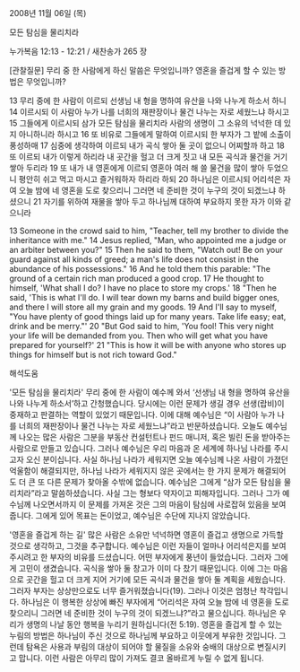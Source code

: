 2008년 11월 06일 (목)

모든 탐심을 물리치라



누가복음 12:13 - 12:21 / 새찬송가 265 장


[관찰질문]
무리 중 한 사람에게 하신 말씀은 무엇입니까? 
영혼을 즐겁게 할 수 있는 방법은 무엇입니까?      

13 무리 중에 한 사람이 이르되 선생님 내 형을 명하여 유산을 나와 나누게 하소서 하니 
14 이르시되 이 사람아 누가 나를 너희의 재판장이나 물건 나누는 자로 세웠느냐 하시고 
15 그들에게 이르시되 삼가 모든 탐심을 물리치라 사람의 생명이 그 소유의 넉넉한 데 있지 아니하니라 하시고 
16 또 비유로 그들에게 말하여 이르시되 한 부자가 그 밭에 소출이 풍성하매 
17 심중에 생각하여 이르되 내가 곡식 쌓아 둘 곳이 없으니 어찌할까 하고 
18 또 이르되 내가 이렇게 하리라 내 곳간을 헐고 더 크게 짓고 내 모든 곡식과 물건을 거기 쌓아 두리라 
19 또 내가 내 영혼에게 이르되 영혼아 여러 해 쓸 물건을 많이 쌓아 두었으니 평안히 쉬고 먹고 마시고 즐거워하자 하리라 하되 
20 하나님은 이르시되 어리석은 자여 오늘 밤에 네 영혼을 도로 찾으리니 그러면 네 준비한 것이 누구의 것이 되겠느냐 하셨으니 
21 자기를 위하여 재물을 쌓아 두고 하나님께 대하여 부요하지 못한 자가 이와 같으니라 

13 Someone in the crowd said to him, "Teacher, tell my brother to divide the inheritance with me." 
14 Jesus replied, "Man, who appointed me a judge or an arbiter between you?" 
15 Then he said to them, "Watch out! Be on your guard against all kinds of greed; a man's life does not consist in the abundance of his possessions." 
16 And he told them this parable: "The ground of a certain rich man produced a good crop. 
17 He thought to himself, 'What shall I do? I have no place to store my crops.' 
18 "Then he said, 'This is what I'll do. I will tear down my barns and build bigger ones, and there I will store all my grain and my goods. 
19 And I'll say to myself, "You have plenty of good things laid up for many years. Take life easy; eat, drink and be merry."' 
20 "But God said to him, 'You fool! This very night your life will be demanded from you. Then who will get what you have prepared for yourself?' 
21 "This is how it will be with anyone who stores up things for himself but is not rich toward God."

해석도움





'모든 탐심을 물리치라'
 무리 중에 한 사람이 예수께 와서 ‘선생님 내 형을 명하여 유산을 나와 나누게 하소서’하고 간청했습니다. 당시에는 이런 문제가 생길 경우 선생(랍비)이 중재하고 판결하는 역할이 있었기 때문입니다. 이에 대해 예수님은 “이 사람아 누가 나를 너희의 재판장이나 물건 나누는 자로 세웠느냐”라고 반문하셨습니다. 오늘도 예수님께 나오는 많은 사람은 그분을 부동산 컨설턴트나 펀드 매니저, 혹은 빌린 돈을 받아주는 사람으로 만들고 있습니다. 그러나 예수님은 우리 마음과 온 세계에 하나님 나라를 주시고자 오신 분이십니다. 사실 하나님 나라가 세워지면 오늘 예수님께 나온 사람이 가졌던 억울함이 해결되지만, 하나님 나라가 세워지지 않은 곳에서는 한 가지 문제가 해결되어도 더 큰 또 다른 문제가 찾아올 수밖에 없습니다. 예수님은 그에게 “삼가 모든 탐심을 물리치라”라고 말씀하셨습니다. 사실 그는 형보다 약자이고 피해자입니다. 그러나 그가 예수님께 나오면서까지 이 문제를 가져온 것은 그의 마음이 탐심에 사로잡혀 있음을 보여줍니다. 그에게 있어 목표는 돈이었고, 예수님은 수단에 지나지 않았습니다.    

'영혼을 즐겁게 하는 길'
 많은 사람은 소유만 넉넉하면 영혼이 즐겁고 생명으로 가득할 것으로 생각하고, 그것을 추구합니다. 예수님은 이런 자들이 얼마나 어리석은지를 보여주시려고 한 부자의 비유를 드셨습니다. 어떤 부자에게 풍년이 들었습니다. 그러자 그에게 고민이 생겼습니다. 곡식을 쌓아 둘 창고가 이미 다 찼기 때문입니다. 이에 그는 마음으로 곳간을 헐고 더 크게 지어 거기에 모든 곡식과 물건을 쌓아 둘 계획을 세웠습니다. 그러자 부자는 상상만으로도 너무 즐거워졌습니다(19). 그러나 이것은 엄청난 착각입니다. 하나님은 이 행복한 상상에 빠진 부자에게 “어리석은 자여 오늘 밤에 네 영혼을 도로 찾으리니 그러면 네 준비한 것이 누구의 것이 되겠느냐?”라고 물으십니다. 하나님은 우리가 생명의 나날 동안 행복을 누리기 원하십니다(전 5:19). 영혼을 즐겁게 할 수 있는 누림의 방법은 하나님이 주신 것으로 하나님께 부요하고 이웃에게 부유한 것입니다. 그런데 탐욕은 사용과 부림의 대상이 되어야 할 물질을 소유와 숭배의 대상으로 변질시키고 맙니다. 이런 사람은 아무리 많이 가져도 결코 올바르게 누릴 수 없게 됩니다.